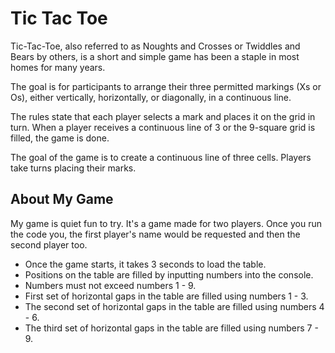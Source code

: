 
# Tic Tac Toe

Tic-Tac-Toe, also referred to as Noughts and Crosses or Twiddles and Bears by others, is a short and 
simple game has been a staple in most homes for many years.

The goal is for participants to arrange their three permitted markings (Xs or Os), either vertically, horizontally, or 
diagonally, in a continuous line.

The rules state that each player selects a mark and places it on the grid in turn. When a player receives a continuous 
line of 3 or the 9-square grid is filled, the game is done.

The goal of the game is to create a continuous line of three cells. Players take turns placing their marks.

## About My Game

My game is quiet fun to try. It's a game made for two players. Once you run the code you, the first player's name would 
be requested and then the second player too.

* Once the game starts, it takes 3 seconds to load the table.
* Positions on the table are filled by inputting numbers into the console.
* Numbers must not exceed numbers 1 - 9.
* First set of horizontal gaps in the table are filled using numbers 1 - 3.
* The second set of horizontal gaps in the table are filled using numbers 4 - 6.
* The third set of horizontal gaps in the table are filled using numbers 7 - 9.
